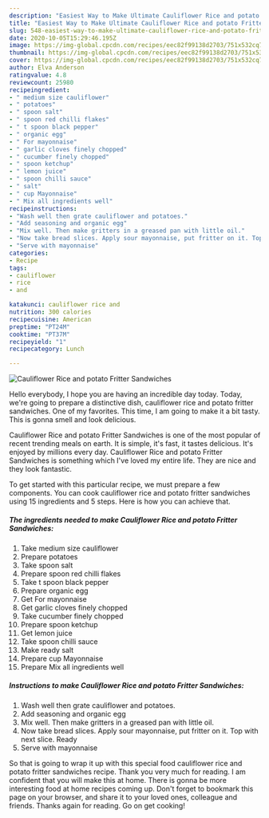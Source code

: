 ```yaml
---
description: "Easiest Way to Make Ultimate Cauliflower Rice and potato Fritter Sandwiches"
title: "Easiest Way to Make Ultimate Cauliflower Rice and potato Fritter Sandwiches"
slug: 548-easiest-way-to-make-ultimate-cauliflower-rice-and-potato-fritter-sandwiches
date: 2020-10-05T15:29:46.195Z
image: https://img-global.cpcdn.com/recipes/eec82f99138d2703/751x532cq70/cauliflower-rice-and-potato-fritter-sandwiches-recipe-main-photo.jpg
thumbnail: https://img-global.cpcdn.com/recipes/eec82f99138d2703/751x532cq70/cauliflower-rice-and-potato-fritter-sandwiches-recipe-main-photo.jpg
cover: https://img-global.cpcdn.com/recipes/eec82f99138d2703/751x532cq70/cauliflower-rice-and-potato-fritter-sandwiches-recipe-main-photo.jpg
author: Elva Anderson
ratingvalue: 4.8
reviewcount: 25980
recipeingredient:
- " medium size cauliflower"
- " potatoes"
- " spoon salt"
- " spoon red chilli flakes"
- " t spoon black pepper"
- " organic egg"
- " For mayonnaise"
- " garlic cloves finely chopped"
- " cucumber finely chopped"
- " spoon ketchup"
- " lemon juice"
- " spoon chilli sauce"
- " salt"
- " cup Mayonnaise"
- " Mix all ingredients well"
recipeinstructions:
- "Wash well then grate cauliflower and potatoes."
- "Add seasoning and organic egg"
- "Mix well. Then make gritters in a greased pan with little oil."
- "Now take bread slices. Apply sour mayonnaise, put fritter on it. Top with next slice. Ready"
- "Serve with mayonnaise"
categories:
- Recipe
tags:
- cauliflower
- rice
- and

katakunci: cauliflower rice and 
nutrition: 300 calories
recipecuisine: American
preptime: "PT24M"
cooktime: "PT37M"
recipeyield: "1"
recipecategory: Lunch

---
```



![Cauliflower Rice and potato Fritter Sandwiches](https://img-global.cpcdn.com/recipes/eec82f99138d2703/751x532cq70/cauliflower-rice-and-potato-fritter-sandwiches-recipe-main-photo.jpg)

Hello everybody, I hope you are having an incredible day today. Today, we're going to prepare a distinctive dish, cauliflower rice and potato fritter sandwiches. One of my favorites. This time, I am going to make it a bit tasty. This is gonna smell and look delicious.

Cauliflower Rice and potato Fritter Sandwiches is one of the most popular of recent trending meals on earth. It is simple, it's fast, it tastes delicious. It's enjoyed by millions every day. Cauliflower Rice and potato Fritter Sandwiches is something which I've loved my entire life. They are nice and they look fantastic.




To get started with this particular recipe, we must prepare a few components. You can cook cauliflower rice and potato fritter sandwiches using 15 ingredients and 5 steps. Here is how you can achieve that.

<!--inarticleads1-->

##### The ingredients needed to make Cauliflower Rice and potato Fritter Sandwiches:

1. Take  medium size cauliflower
1. Prepare  potatoes
1. Take  spoon salt
1. Prepare  spoon red chilli flakes
1. Take  t spoon black pepper
1. Prepare  organic egg
1. Get  For mayonnaise
1. Get  garlic cloves finely chopped
1. Take  cucumber finely chopped
1. Prepare  spoon ketchup
1. Get  lemon juice
1. Take  spoon chilli sauce
1. Make ready  salt
1. Prepare  cup Mayonnaise
1. Prepare  Mix all ingredients well




<!--inarticleads2-->

##### Instructions to make Cauliflower Rice and potato Fritter Sandwiches:

1. Wash well then grate cauliflower and potatoes.
1. Add seasoning and organic egg
1. Mix well. Then make gritters in a greased pan with little oil.
1. Now take bread slices. Apply sour mayonnaise, put fritter on it. Top with next slice. Ready
1. Serve with mayonnaise




So that is going to wrap it up with this special food cauliflower rice and potato fritter sandwiches recipe. Thank you very much for reading. I am confident that you will make this at home. There is gonna be more interesting food at home recipes coming up. Don't forget to bookmark this page on your browser, and share it to your loved ones, colleague and friends. Thanks again for reading. Go on get cooking!
